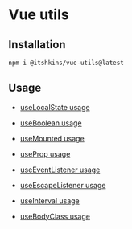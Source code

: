 # Vue utils

## Installation

```bash
npm i @itshkins/vue-utils@latest
```

## Usage

* [useLocalState usage](./src/composables/use-local-state/use-local-state.md)
* [useBoolean usage](./src/composables/use-boolean/use-boolean.md)
* [useMounted usage](./src/composables/use-mounted/use-mounted.md)
* [useProp usage](./src/composables/use-prop/use-prop.md)

* [useEventListener usage](./src/composables/use-event-listener/use-event-listener.md)
* [useEscapeListener usage](./src/composables/use-escape-listener/use-escape-listener.md)

* [useInterval usage](./src/composables/use-interval/use-interval.md)

* [useBodyClass usage](./src/composables/use-body-class/use-body-class.md)
